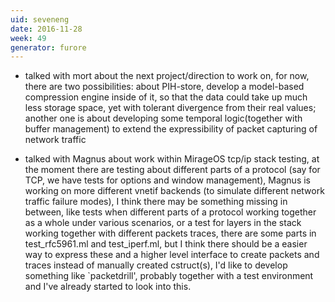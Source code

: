 ```yaml
---
uid: seveneng
date: 2016-11-28
week: 49
generator: furore
---
```


- talked with mort about the next project/direction to work on, for now, there are two possibilities: about PIH-store, develop a model-based compression engine inside of it, so that the data could take up much less storage space, yet with tolerant divergence from their real values; another one is about developing some temporal logic(together with buffer management) to extend the expressibility of packet capturing of network traffic

- talked with Magnus about work within MirageOS tcp/ip stack testing, at the moment there are testing about different parts of a protocol (say for TCP, we have tests for options and window management), Magnus is working on more different vnetif backends (to simulate different network traffic failure modes), I think there may be something missing in between, like tests when different parts of a protocol working together as a whole under various scenarios, or a test for layers in the stack working together with different packets traces, there are some parts in test_rfc5961.ml and test_iperf.ml, but I think there should be a easier way to express these and a higher level interface to create packets and traces instead of manually created cstruct(s), I'd like to develop something like `packetdrill', probably together with a test environment and I've already started to look into this.

